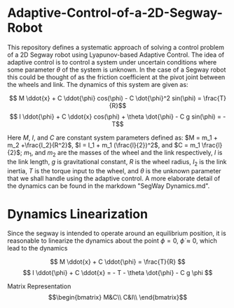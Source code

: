 # Adaptive-Control-of-a-2D-Segway-Robot

This repository defines a systematic approach of solving a control problem of a 2D Segway robot using Lyapunov-based Adaptive Control. The idea of adaptive control is to control a system under uncertain conditions where some parameter $\theta$ of the system is unknown. In the case of a Segway robot this could be thought of as the friction coefficient at the pivot joint between the wheels and link. The dynamics of this system are given as:

$$ M \ddot{x} + C \ddot{\phi} cos(\phi) - C \dot{\phi}^2 sin(\phi) = \frac{T}{R}$$
$$ I \ddot{\phi} + C \ddot{x} cos(\phi) + \theta \dot{\phi} - C g sin(\phi) = - T$$

Here $M$, $I$, and $C$ are constant system parameters defined as:
$M = m_1 + m_2 +\frac{I_2}{R^2}$, $I = I_1 + m_1 (\frac{l}{2})^2$, and $C = m_1 \frac{l}{2}$; $m_1$, and $m_2$ are the masses of the wheel and the link respectively, $l$ is the link length, $g$ is gravitational constant, $R$ is the wheel radius, $I_2$ is the link inertia, $T$ is the torque input to the wheel, and $\theta$ is the unknown parameter that we shall handle using the adaptive control. A more elaborate detail of the dynamics can be found in the markdown "SegWay Dynamics.md".


# Dynamics Linearization
Since the segway is intended to operate around an equilibrium position, it is reasonable to linearize the dynamics about the point $\phi = 0$, $\dot{\phi} \approx0$, which lead to the dynamics

$$ M \ddot{x} + C \ddot{\phi} = \frac{T}{R} $$
$$ I \ddot{\phi} + C \ddot{x}  = - T - \theta \dot{\phi} - C g \phi $$

Matrix Representation
$$\begin{bmatrix}
M&C\\
C&I\\
\end{bmatrix}$$

